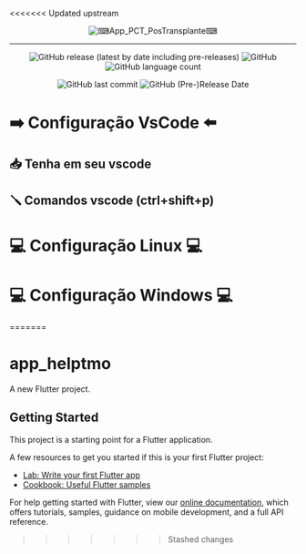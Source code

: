 <<<<<<< Updated upstream
<div align="center">

![⌨_App_PCT_PosTransplante_⌨](https://user-images.githubusercontent.com/63831714/149373590-35e5fea2-cde8-401f-a95f-ff4986658a62.png)


 -----------------------------------

![GitHub release (latest by date including pre-releases)](https://img.shields.io/github/v/release/FFerrazzaT/App_PCT_PosTransplante-?include_prereleases)
![GitHub](https://img.shields.io/github/license/FFerrazzaT/App_PCT_PosTransplante-)
![GitHub language count](https://img.shields.io/github/languages/count/FFerrazzaT/App_PCT_PosTransplante-)

![GitHub last commit](https://img.shields.io/github/last-commit/FFerrazzaT/App_PCT_PosTransplante-)
![GitHub (Pre-)Release Date](https://img.shields.io/github/release-date-pre/FFerrazzaT/App_PCT_PosTransplante-) 
  
  
  
  
  
  
<div align="left">
  
# ➡️ Configuração VsCode ⬅️

## 📥 Tenha em seu vscode 

## 🪛 Comandos vscode (ctrl+shift+p)
  
# 💻 Configuração Linux 💻

# 💻 Configuração Windows 💻
 
=======
# app_helptmo

A new Flutter project.

## Getting Started

This project is a starting point for a Flutter application.

A few resources to get you started if this is your first Flutter project:

- [Lab: Write your first Flutter app](https://flutter.dev/docs/get-started/codelab)
- [Cookbook: Useful Flutter samples](https://flutter.dev/docs/cookbook)

For help getting started with Flutter, view our
[online documentation](https://flutter.dev/docs), which offers tutorials,
samples, guidance on mobile development, and a full API reference.
>>>>>>> Stashed changes
